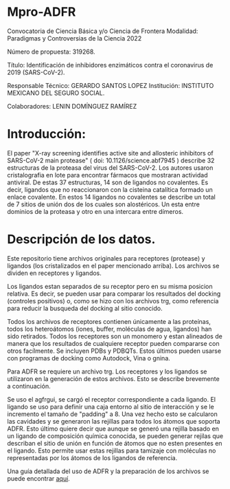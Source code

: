 # Mpro-ADFR
Convocatoria de Ciencia Básica y/o Ciencia de Frontera Modalidad: Paradigmas y Controversias de la Ciencia 2022  

Número de propuesta: 319268. 

Título: Identificación de inhibidores enzimáticos contra el coronavirus de 2019 (SARS-CoV-2). 

Responsable Técnico: GERARDO SANTOS LOPEZ Institución: INSTITUTO MEXICANO DEL SEGURO SOCIAL. 

Colaboradores: LENIN DOMÍNGUEZ RAMÍREZ 

# Introducción:

El paper "X-ray screening identifies active site and allosteric inhibitors of SARS-CoV-2 main protease" ( doi: 10.1126/science.abf7945 ) describe 32 estructuras de la proteasa del virus del SARS-CoV-2. Los autores usaron cristalografia en lote para encontrar fármacos que mostraran actividad antiviral.
De estas 37 estructuras, 14 son de ligandos no covalentes. Es decir, ligandos que no reaccionaron con la cisteina catalítica formado un enlace covalente. En estos 14 ligandos no covalentes se describe un total de 7 sitios de unión dos de los cuales son alostéricos. Un esta entre dominios de la proteasa y otro en una intercara entre dímeros. 

# Descripción de los datos.

Este repositorio tiene archivos originales para receptores (protease) y ligandos (los cristalizados en el paper mencionado arriba). Los archivos se dividen en receptores y ligandos. 

Los ligandos estan separados de su receptor pero en su misma posicion relativa. Es decir, se pueden usar para comparar los resultados del docking (controles positivos) o, como se hizo con los archivos trg, como referencia para reducir la busqueda del docking al sitio conocido.

Todos los archivos de receptores contienen únicamente a las proteínas, todos los heteroátomos (iones, buffer, moléculas de agua, ligandos) han sido retirados. Todos los receptores son un monomero y estan alineados de manera que los resultados de cualquiere receptor pueden compararse con otros facílmente. Se incluyen PDBs y PDBQTs. Estos últimos pueden usarse con programas de docking como Autodock, Vina o gnina. 

Para ADFR se requiere un archivo trg. Los receptores y los ligandos se utilizaron en la generación de estos archivos. Esto se describe brevemente a continuación. 

Se uso el agfrgui, se cargó el receptor correspondiente a cada ligando. El ligando se uso para definir una caja entorno al sitio de interacción y se le incremento el tamaño de "padding" a 8. Una vez hecho esto se calcularon las cavidades y se generaron las rejillas para todos los átomos que soporta ADFR. 
Esto último quiere decir que aunque se generó una rejilla basado en un ligando de composición química conocida, se pueden generar rejilas que describan el sitio de unión en función de átomos que no esten presentes en el ligando. Esto permite usar estas rejillas para tamizaje con moléculas no representadas por los átomos de los ligandos de referencia.

Una guía detallada del uso de ADFR y la preparación de los archivos se puede encontrar [aquí](https://github.com/leninkelvin/ADFR-of-varying-flexibility).


